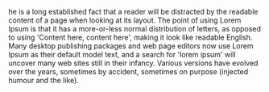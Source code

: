 he is a long established fact that a reader will be distracted by the readable content of a page when looking at its layout.
 The point of using Lorem Ipsum is that it has a more-or-less normal distribution of letters,
  as opposed to using 'Content here,
   content here', making it look like readable English.
   Many desktop publishing packages and web page editors now use Lorem Ipsum as their default model text,
    and a search for 'lorem ipsum' will uncover many web sites still in their infancy.
     Various versions have evolved over the years, sometimes by accident,
      sometimes on purpose 
      (injected humour and the like).

